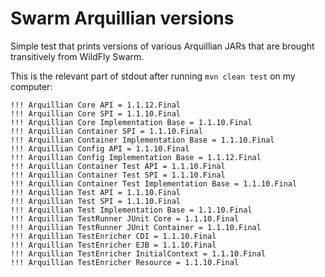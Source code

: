 # Swarm Arquillian versions

Simple test that prints versions of various Arquillian JARs
that are brought transitively from WildFly Swarm.

This is the relevant part of stdout after running `mvn clean test`
on my computer:
```
!!! Arquillian Core API = 1.1.12.Final
!!! Arquillian Core SPI = 1.1.10.Final
!!! Arquillian Core Implementation Base = 1.1.10.Final
!!! Arquillian Container SPI = 1.1.10.Final
!!! Arquillian Container Implementation Base = 1.1.10.Final
!!! Arquillian Config API = 1.1.10.Final
!!! Arquillian Config Implementation Base = 1.1.12.Final
!!! Arquillian Container Test API = 1.1.10.Final
!!! Arquillian Container Test SPI = 1.1.10.Final
!!! Arquillian Container Test Implementation Base = 1.1.10.Final
!!! Arquillian Test API = 1.1.10.Final
!!! Arquillian Test SPI = 1.1.10.Final
!!! Arquillian Test Implementation Base = 1.1.10.Final
!!! Arquillian TestRunner JUnit Core = 1.1.10.Final
!!! Arquillian TestRunner JUnit Container = 1.1.10.Final
!!! Arquillian TestEnricher CDI = 1.1.10.Final
!!! Arquillian TestEnricher EJB = 1.1.10.Final
!!! Arquillian TestEnricher InitialContext = 1.1.10.Final
!!! Arquillian TestEnricher Resource = 1.1.10.Final
```
